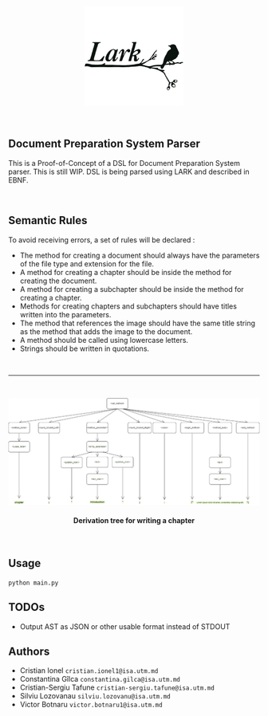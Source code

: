 <p align="center">
  <a>
    <img src=img_resources/38646335.png alt="Logo" width="200" height="200">
  </a>
</p>

</br>

## Document Preparation System Parser

This is a Proof-of-Concept of a DSL for Document Preparation System parser. This is still WIP. DSL is being parsed using LARK and described in EBNF.

</br>

## Semantic Rules

To avoid receiving errors, a set of rules will be declared : 
* The method for creating a document should always have the parameters of the file type and extension for the file.
* A method for creating a chapter should be inside the method for creating the document.
* A method for creating a subchapter should be inside the method for creating a chapter.
* Methods for creating chapters and subchapters should have titles written into the parameters.
* The method that references the image should have the same title string as the method that adds the image to the document.
* A method should be called using lowercase letters.
* Strings should be written in quotations.

</br>

***

</br>

<p align="center">
  <a>
    <img src="img_resources/derivation_tree_1.png">
  </a>
</p>

<div align="center">
    <h4>Derivation tree for writing a chapter</h4>
    <br />
</div>

## Usage

```
python main.py
```

## TODOs

* Output AST as JSON or other usable format instead of STDOUT

## Authors

* Cristian Ionel `cristian.ionel1@isa.utm.md`
* Constantina Gîlca `constantina.gilca@isa.utm.md`
* Cristian-Sergiu Tafune `cristian-sergiu.tafune@isa.utm.md`
* Silviu Lozovanau `silviu.lozovanu@isa.utm.md`
* Victor Botnaru `victor.botnaru1@isa.utm.md`
